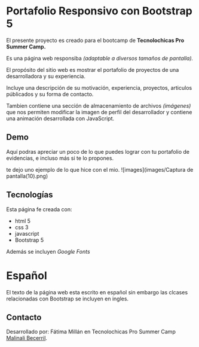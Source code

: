 # Portafolio Responsivo con Bootstrap 5 #

El presente proyecto es creado para el bootcamp de **Tecnolochicas Pro Summer Camp.**

Es una página web responsiba *(adaptable a diversos tamaños de pantalla).*

El propósito del sitio web es mostrar el portafolio de proyectos de una desarrolladora y su experiencia.

Incluye una descripción de su motivación, experiencia, proyectos, articulos públicados y su forma de contacto.

Tambien contiene una sección de almacenamiento  de archivos *(imágenes)* que nos permiten modificar la imagen de perfil del desarrollador y contiene una animación desarrollada con JavaScript.
## Demo 
Aquí podras apreciar un poco de lo que puedes lograr con tu portafolio de evidencias, e incluso más si te lo propones.

te dejo uno ejemplo de lo que hice con el mio.
![images](images/Captura de pantalla(10).png) 
## Tecnologías

Esta página fe creada con:

* html 5
* css 3
* javascript
* Bootstrap 5

Además se incluyen *Google Fonts*

# Español
El texto de la página web esta escrito en español sin embargo las clcases relacionadas con Bootstrap se incluyen en ingles.

## Contacto 

Desarrollado por: Fátima Millán en Tecnolochicas Pro Summer Camp 
[Malinali Becerril](https://www.linkedin.com/in/malibb/).
